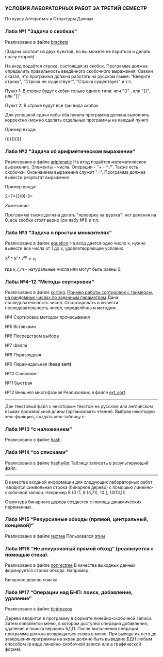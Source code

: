 ### **УСЛОВИЯ ЛАБОРАТОРНЫХ РАБОТ ЗА ТРЕТИЙ СЕМЕСТР**

По курсу Алгоритмы и Структуры Данных

### **Лаба №1 "Задача о скобках"**
Реализовано в файле [brackets](py/brackets.py)

(Задача состоит из двух пунктов, но вы можете не париться и делать сразу второй)

На вход подаётся строка, состоящая из скобок. Программа должна определить правильность введённого скобочного выражения. Савкин сказал, что программа должна работать на русском языке: "Введите строку", "Строка не существует", "Строка существует" и т.п.

Пункт 1: В строке будут скобки только одного типа: или "()" , или "{}", или "[]"

Пункт 2: В строке будут все три вида скобок

Для успешной сдачи лабы оба пункта программа должна выполнять корректно (можно сделать отдельные программы на каждый пункт)

Пример входа:

()[({}())]

### **Лаба №2 "Задача об арифметическом выражении"**

Реализовано в файле [ariphmetic](py/ariphmetic.py)
На вход подаётся математическое выражение. Элементы - числа. Операции - "+ - * /". Также есть скобочки. Окончанием выражения служит "=". Программа должна вывести результат выражения

Пример ввода:

2+7*(3/9)-5=

_Замечание:_

Программа также должна делать "проверку на дурака": нет деления на 0, все скобки стоят верно (см лабу №1) и т.п.

### **Лаба №3 "Задача о простых множителях"**

Реализовано в файле [equation](py/equation.py)
На вход дается одно число х, нужно вывести все числа от 1 до х, удовлетворяющие условию:

$3^k*5^l*7^m=x_{i}$


где $k,l,m$ - натуральные числа или могут быть равны 0.

### **Лабы №4-12 "Методы сортировки"**
Реализовано в файле [sorting](py/sorting.py), [Пример работы сортировок с таймером, на рандомных числах по заданным параметрам](py/sort_ex.py)
Дана последовательность чисел. Отсортировать и вывести последовательность чисел, определённым методом.

№4 Сортировка методом прочесывания

№5 Вставками

№6 Посредством выбора

№7 Шелла

№8 Поразрядная

№9 Пирамидальная (**heap** **sort)**

№10 Слиянием

№11 Быстрая

№12 Внешняя многофазная
Реализовано в файле [ext_sort](py/ext_sort.py)

-----

Дан текстовый файл с некоторым текстом на русском или английском языках произвольной длины (организовать чтение). Выбрав некоторую хеш-функцию, создать хеш-таблицу с:

### **Лаба №13 “с наложением”**
Реализовано в файле [hash](py/hash.py)

### **Лаба №14 “со списками”**
Реализовано в файле [hashwlist](py/hashwlist.py)
Таблицу записать в результирующий файл.

------

В качестве входной информации для следующих лабораторных работ  вводится символьная строка (бинарное дерево) с помощью линейно-скобочной записи. Например 8 (3 (1, 6 (4,7)), 10 (, 14(13,)))


Структура бинарного дерева создается с помощь динамических переменных.

### Лаба №15 “Рекурсивные обходы (прямой, центральный, концевой)”
Реализовано в файле [rectree](py/rectree.py) Пользовался [этим](https://en.wikipedia.org/wiki/Tree_traversal)
### Лаба №16 “Не рекурсивный прямой обход” (реализуется с помощью стека).
Реализовано в файле [nonrectree](py/nonrectree.py)
В качестве выходных данных формируется строка обхода. Например:

Бинарное дерево поиска

### Лаба №17 “Операции над БНП: поиск, добавление, удаление”
Реализовано в файле [bintreeops](py/bintreeops.py)

Дерево вводится в программу в формате линейно-скобочной записи. Затем появляется меню, в котором доступна операция добавления, удаления и поиска вершины БДП. После выполнения операции программа должна возвращаться снова в меню. При выходе их него до завершения программы на экран должно быть выведено БДН любым способом (в виде линейно-скобочной записи или в графической форме).
